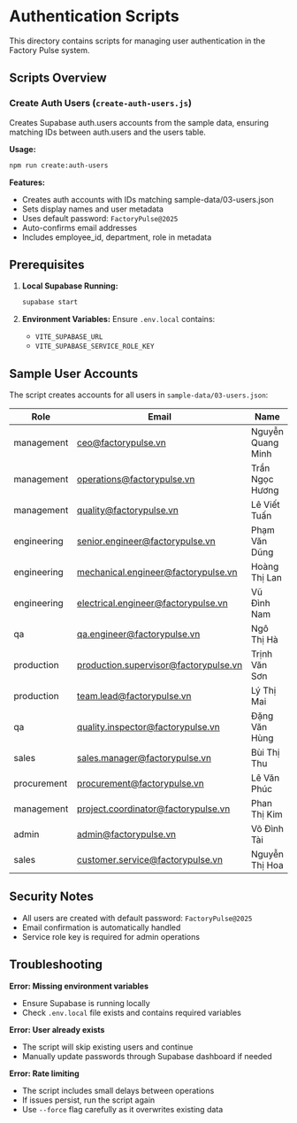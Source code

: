 # Authentication Scripts

This directory contains scripts for managing user authentication in the Factory Pulse system.

## Scripts Overview

### Create Auth Users (`create-auth-users.js`)
Creates Supabase auth.users accounts from the sample data, ensuring matching IDs between auth.users and the users table.

**Usage:**
```bash
npm run create:auth-users
```

**Features:**
- Creates auth accounts with IDs matching sample-data/03-users.json
- Sets display names and user metadata
- Uses default password: `FactoryPulse@2025`
- Auto-confirms email addresses
- Includes employee_id, department, role in metadata

## Prerequisites

1. **Local Supabase Running:**
   ```bash
   supabase start
   ```

2. **Environment Variables:**
   Ensure `.env.local` contains:
   - `VITE_SUPABASE_URL`
   - `VITE_SUPABASE_SERVICE_ROLE_KEY`

## Sample User Accounts

The script creates accounts for all users in `sample-data/03-users.json`:

| Role        | Email                                 | Name              | Department         |
| ----------- | ------------------------------------- | ----------------- | ------------------ |
| management  | ceo@factorypulse.vn                   | Nguyễn Quang Minh | Executive          |
| management  | operations@factorypulse.vn            | Trần Ngọc Hương   | Operations         |
| management  | quality@factorypulse.vn               | Lê Viết Tuấn      | Quality            |
| engineering | senior.engineer@factorypulse.vn       | Phạm Văn Dũng     | Engineering        |
| engineering | mechanical.engineer@factorypulse.vn   | Hoàng Thị Lan     | Engineering        |
| engineering | electrical.engineer@factorypulse.vn   | Vũ Đình Nam       | Engineering        |
| qa          | qa.engineer@factorypulse.vn           | Ngô Thị Hà        | Quality            |
| production  | production.supervisor@factorypulse.vn | Trịnh Văn Sơn     | Production         |
| production  | team.lead@factorypulse.vn             | Lý Thị Mai        | Production         |
| qa          | quality.inspector@factorypulse.vn     | Đặng Văn Hùng     | Quality            |
| sales       | sales.manager@factorypulse.vn         | Bùi Thị Thu       | Sales              |
| procurement | procurement@factorypulse.vn           | Lê Văn Phúc       | Procurement        |
| management  | project.coordinator@factorypulse.vn   | Phan Thị Kim      | Project Management |
| admin       | admin@factorypulse.vn                 | Võ Đình Tài       | IT                 |
| sales       | customer.service@factorypulse.vn      | Nguyễn Thị Hoa    | Customer Service   |

## Security Notes

- All users are created with default password: `FactoryPulse@2025`
- Email confirmation is automatically handled
- Service role key is required for admin operations

## Troubleshooting

**Error: Missing environment variables**
- Ensure Supabase is running locally
- Check `.env.local` file exists and contains required variables

**Error: User already exists**
- The script will skip existing users and continue
- Manually update passwords through Supabase dashboard if needed

**Error: Rate limiting**
- The script includes small delays between operations
- If issues persist, run the script again
- Use `--force` flag carefully as it overwrites existing data
